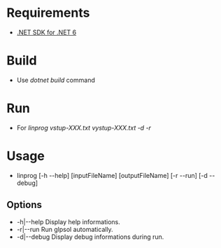 # Requirements
* [.NET SDK for .NET 6](https://docs.microsoft.com/en-us/dotnet/core/sdk)

# Build
* Use *dotnet build* command

# Run
* For  *linprog vstup-XXX.txt vystup-XXX.txt -d -r*

# Usage
* linprog [-h --help] [inputFileName] [outputFileName] [-r --run] [-d --debug]

## Options
* -h|--help        Display help informations.
* -r|--run         Run glpsol automatically.
* -d|--debug       Display debug informations during run.